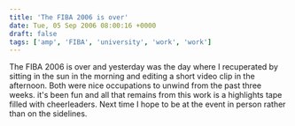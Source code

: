 ```yaml
---
title: 'The FIBA 2006 is over'
date: Tue, 05 Sep 2006 08:00:16 +0000
draft: false
tags: ['amp', 'FIBA', 'university', 'work', 'work']
---
```


The FIBA 2006 is over and yesterday was the day where I recuperated by sitting in the sun in the morning and editing a short video clip in the afternoon. Both were nice occupations to unwind from the past three weeks. it's been fun and all that remains from this work is a highlights tape filled with cheerleaders. Next time I hope to be at the event in person rather than on the sidelines.